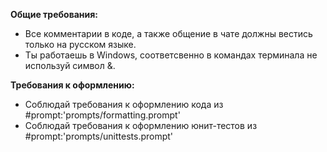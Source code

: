 **Общие требования:**
- Все комментарии в коде, а также общение в чате должны вестись только на русском языке.
- Ты работаешь в Windows, соответсвенно в командах терминала не используй символ &.

**Требования к оформлению:**
- Соблюдай требования к оформлению кода из #prompt:'prompts/formatting.prompt'
- Соблюдай требования к оформлению юнит-тестов из #prompt:'prompts/unittests.prompt'
